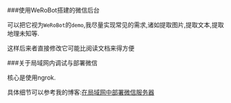 ###使用WeRoBot搭建的微信后台

可以把它视为`WeRoBot`的`demo`,我尽量实现常见的需求,诸如提取图片,提取文本,提取地理未知等.

这样后来者直接修改它可能比阅读文档来得方便

###关于局域网内调试与部署微信

核心是使用ngrok.

具体细节可以参考我的博客:[在局域网中部署微信服务器](http://wwj718.github.io/locale-wechat.html)
